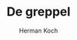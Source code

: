 ---
title: "De greppel"
author: "Herman Koch"
isbn: "9026332297"
isbn13: "9789026332296"
rating: "3"
publisher: "Ambo|Anthos "
pages: "320"
publishYear: "2016"
read: "2020"
goodreads_id: "31368475"
language: "nl"
---